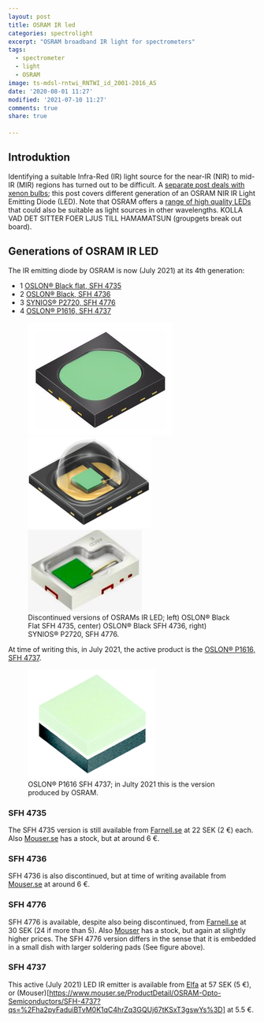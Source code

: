 ```yaml
---
layout: post
title: OSRAM IR led
categories: spectrolight
excerpt: "OSRAM broadband IR light for spectrometers"
tags:
  - spectrometer
  - light
  - OSRAM
image: ts-mdsl-rntwi_RNTWI_id_2001-2016_AS
date: '2020-08-01 11:27'
modified: '2021-07-10 11:27'
comments: true
share: true

---
```


## Introduktion

Identifying a suitable Infra-Red (IR) light source for the near-IR (NIR) to mid-IR (MIR) regions has turned out to be difficult. A [separate post deals with xenon bulbs](../spectrolight-xenon); this post covers different generation of an OSRAM NIR IR Light Emitting Diode (LED). Note that OSRAM offers a [range of high quality LEDs](https://se.farnell.com/b/osram-opto-semiconductors) that could also be suitable as light sources in other wavelengths. KOLLA VAD DET SITTER FOER LJUS TILL HAMAMATSUN (groupgets break out board).

## Generations of OSRAM IR LED

The IR emitting diode by OSRAM is now (July 2021) at its 4th generation:

- 1 [OSLON® Black flat, SFH 4735](https://www.osram.com/ecat/OSLON®%20Black%20Flat%20SFH%204735/com/en/class_pim_web_catalog_103489/prd_pim_device_2219896/)
- 2 [OSLON® Black, SFH 4736](https://www.osram.com/ecat/OSLON®%20Black%20SFH%204736/com/en/class_pim_web_catalog_103489/prd_pim_device_2219898/)
- 3 [SYNIOS® P2720, SFH 4776](https://www.osram.com/ecat/SYNIOS®%20P2720%20SFH%204776/com/en/class_pim_web_catalog_103489/prd_pim_device_5058894/)
- 4 [OSLON® P1616, SFH 4737](https://www.osram.com/ecat/OSLON®%20P1616%20SFH%204737/com/en/class_pim_web_catalog_103489/prd_pim_device_10751075/)

<figure class="third">
<img src="../../images/spectro-OSRAM_SFH4735.png">
<img src="../../images/spectro-OSRAM_SFH4736.png">
<img src="../../images/spectro-OSRAM_SFH4776.png">
<figcaption> Discontinued versions of OSRAMs IR LED; left) OSLON® Black Flat SFH 4735, center) OSLON® Black SFH 4736, right) SYNIOS® P2720, SFH 4776.</figcaption>
</figure>


At time of writing this, in July 2021, the active product is the [OSLON® P1616, SFH 4737](https://www.osram.com/ecat/OSLON®%20P1616%20SFH%204737/com/en/class_pim_web_catalog_103489/prd_pim_device_10751075/).

<figure>
<img src="../../images/spectro-OSRAM_SFH4737.png">
<figcaption>OSLON® P1616 SFH 4737; in Julty 2021 this is the version produced by OSRAM.</figcaption>
</figure>

### SFH 4735

The SFH 4735 version is still available from [Farnell.se](https://se.farnell.com/search?st=sfh4735) at 22 SEK (2 €) each. Also [Mouser.se](https://www.mouser.se/ProductDetail/OSRAM-Opto-Semiconductors/SFH-4735?qs=z7LT7PaeiGFfas3P1Sf47Q%3D%3D) has a stock, but at around 6 €.

### SFH 4736

SFH 4736 is also discontinued, but at time of writing available from [Mouser.se](https://www.mouser.se/ProductDetail/OSRAM-Opto-Semiconductors/SFH-4736?qs=0lSvoLzn4L%252BPR6GOW8QcjQ==) at around 6 €.

### SFH 4776

SFH 4776 is available, despite also being discontinued, from [Farnell.se](https://se.farnell.com/search?st=sfh%204776) at 30 SEK (24 if more than 5). Also [Mouser](https://www.mouser.se/ProductDetail/OSRAM-Opto-Semiconductors/SFH-4776?qs=%2Fha2pyFaduhfHitqOaBCyNUFSJoxPKBEJWhCIi8YxnY%3D) has a stock, but again at slightly higher prices. The SFH 4776 version differs in the sense that it is embedded in a small dish with larger soldering pads (See figure above).

### SFH 4737

This active (July 2021) LED IR emitter is available from [Elfa](https://www.elfa.se/en/ir-emitter-445nm-350ma-95v-0606-osram-opto-semiconductors-sfh-4737/p/30183150?queryFromSuggest=true) at 57 SEK (5 €), or (Mouser)[https://www.mouser.se/ProductDetail/OSRAM-Opto-Semiconductors/SFH-4737?qs=%2Fha2pyFaduiBTvM0K1qC4hrZq3GQUj67tKSxT3gswYs%3D] at 5.5 €.
